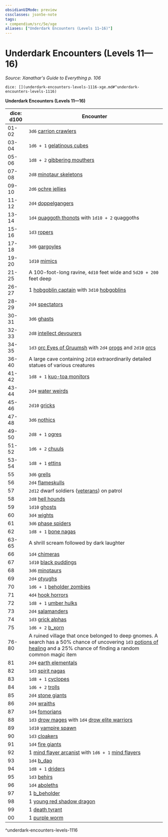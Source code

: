 ```yaml
---
obsidianUIMode: preview
cssclasses: json5e-note
tags:
- compendium/src/5e/xge
aliases: ["Underdark Encounters (Levels 11—16)"]
---
```

# Underdark Encounters (Levels 11—16)
*Source: Xanathar's Guide to Everything p. 106* 

`dice: [](underdark-encounters-levels-1116-xge.md#^underdark-encounters-levels-1116)`

**Underdark Encounters (Levels 11—16)**

| dice: d100 | Encounter |
|------------|-----------|
| 01-02 | `3d6` [carrion crawlers](b_carrion-crawler.md) |
| 03-04 | `1d6 + 1` [gelatinous cubes](compendium/bestiary/ooze/gelatinous-cube.md) |
| 05-06 | `1d8 + 2` [gibbering mouthers](b_gibbering-mouther.md) |
| 07-08 | `2d8` [minotaur skeletons](compendium/bestiary/undead/minotaur-skeleton.md) |
| 09-10 | `2d6` [ochre jellies](compendium/bestiary/ooze/ochre-jelly.md) |
| 11-12 | `2d4` [doppelgangers](b_doppelganger.md) |
| 13-14 | `1d4` [quaggoth thonots](b_quaggoth-thonot.md) with `1d10 + 2` quaggoths |
| 15-16 | `1d3` [ropers](b_roper.md) |
| 17-18 | `3d6` [gargoyles](b_gargoyle.md) |
| 19-20 | `1d10` [mimics](b_mimic.md) |
| 21-25 | A 100-foot-long ravine, `4d10` feet wide and `5d20 + 200` feet deep |
| 26-27 | 1 [hobgoblin captain](b_hobgoblin-captain.md) with `3d10` [hobgoblins](b_hobgoblin.md) |
| 28-29 | `2d4` [spectators](b_spectator.md) |
| 30-31 | `3d6` [ghasts](compendium/bestiary/undead/ghast.md) |
| 32-33 | `2d8` [intellect devourers](b_intellect-devourer.md) |
| 34-35 | `1d3` [orc Eyes of Gruumsh](b_orc-eye-of-gruumsh.md) with `2d4` [orogs](b_orog.md) and `2d10` [orcs](b_orc.md) |
| 36-40 | A large cave containing `2d10` extraordinarily detailed statues of various creatures |
| 41-42 | `1d8 + 1` [kuo-toa monitors](b_kuo-toa-monitor.md) |
| 43-44 | `2d4` [water weirds](b_water-weird.md) |
| 45-46 | `2d10` [gricks](b_grick.md) |
| 47-48 | `3d6` [nothics](b_nothic.md) |
| 49-50 | `2d8 + 1` [ogres](b_ogre.md) |
| 51-52 | `1d6 + 2` [chuuls](b_chuul.md) |
| 53-54 | `1d8 + 1` [ettins](b_ettin.md) |
| 55 | `3d6` [grells](b_grell.md) |
| 56 | `2d4` [flameskulls](compendium/bestiary/undead/flameskull.md) |
| 57 | `2d12` dwarf soldiers ([veterans](b_veteran.md)) on patrol |
| 58 | `2d8` [hell hounds](b_hell-hound.md) |
| 59 | `1d10` [ghosts](compendium/bestiary/undead/ghost.md) |
| 60 | `3d4` [wights](compendium/bestiary/undead/wight.md) |
| 61 | `3d6` [phase spiders](b_phase-spider.md) |
| 62 | `1d8 + 1` [bone nagas](compendium/bestiary/undead/bone-naga-guardian.md) |
| 63-65 | A shrill scream followed by dark laughter |
| 66 | `1d4` [chimeras](b_chimera.md) |
| 67 | `1d10` [black puddings](compendium/bestiary/ooze/black-pudding.md) |
| 68 | `3d6` [minotaurs](b_minotaur.md) |
| 69 | `2d4` [otyughs](b_otyugh.md) |
| 70 | `1d6 + 1` [beholder zombies](compendium/bestiary/undead/beholder-zombie.md) |
| 71 | `4d4` [hook horrors](b_hook-horror.md) |
| 72 | `1d8 + 1` [umber hulks](b_umber-hulk.md) |
| 73 | `2d4` [salamanders](b_salamander.md) |
| 74 | `1d3` [grick alphas](b_grick-alpha.md) |
| 75 | `1d6 + 2` [b_xorn](b_xorn.md) |
| 76-80 | A ruined village that once belonged to deep gnomes. A search has a 50% chance of uncovering `1d3` [potions of healing](compendium/items/potion-of-healing.md) and a 25% chance of finding a random common magic item |
| 81 | `2d4` [earth elementals](b_earth-elemental.md) |
| 82 | `1d3` [spirit nagas](b_spirit-naga.md) |
| 83 | `1d8 + 1` [cyclopes](b_cyclops.md) |
| 84 | `1d6 + 2` [trolls](b_troll.md) |
| 85 | `2d4` [stone giants](b_stone-giant.md) |
| 86 | `2d4` [wraiths](compendium/bestiary/undead/wraith.md) |
| 87 | `1d4` [fomorians](b_fomorian.md) |
| 88 | `1d3` [drow mages](b_drow-mage.md) with `1d4` [drow elite warriors](b_drow-elite-warrior.md) |
| 89 | `1d10` [vampire spawn](compendium/bestiary/undead/vampire-spawn.md) |
| 90 | `1d3` [cloakers](b_cloaker.md) |
| 91 | `1d4` [fire giants](b_fire-giant.md) |
| 92 | 1 [mind flayer arcanist](b_mind-flayer-arcanist.md) with `1d6 + 1` [mind flayers](b_mind-flayer.md) |
| 93 | `1d4` [b_dao](b_dao.md) |
| 94 | `1d8 + 1` [driders](b_drider.md) |
| 95 | `1d3` [behirs](b_behir.md) |
| 96 | `1d4` [aboleths](2.%20GM%20Tools/5eTools%20Compendium%20&%20Rules/_compendium/bestiary/aberration/b_aboleth.md) |
| 97 | 1 [b_beholder](2.%20GM%20Tools/5eTools%20Compendium%20&%20Rules/_compendium/bestiary/aberration/b_beholder.md) |
| 98 | 1 [young red shadow dragon](b_young-red-shadow-dragon.md) |
| 99 | 1 [death tyrant](compendium/bestiary/undead/death-tyrant.md) |
| 00 | 1 [purple worm](b_purple-worm.md) |
^underdark-encounters-levels-1116